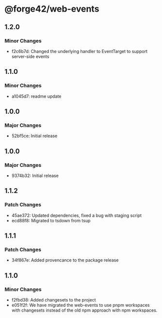 # @forge42/web-events

## 1.2.0

### Minor Changes

- f2c6b7d: Changed the underlying handler to EventTarget to support server-side events

## 1.1.0

### Minor Changes

- a1045d7: readme update

## 1.0.0

### Major Changes

- 52bf5ce: Initial release

## 1.0.0

### Major Changes

- 9374b32: Initial release

## 1.1.2

### Patch Changes

- 45ae372: Updated dependencies, fixed a bug with staging script
- ecd88f8: Migrated to tsdown from tsup

## 1.1.1

### Patch Changes

- 34f867e: Added provencance to the package release

## 1.1.0

### Minor Changes

- f2fbd38: Added changesets to the project
- e051f2f: We have migrated the web-events to use pnpm workspaces with changesets instead of the old npm approach with npm workspaces.
